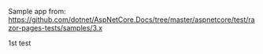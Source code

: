 Sample app from: https://github.com/dotnet/AspNetCore.Docs/tree/master/aspnetcore/test/razor-pages-tests/samples/3.x

1st test
